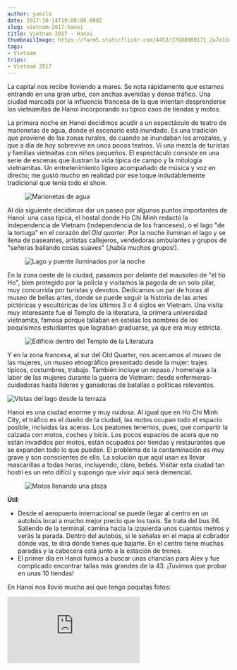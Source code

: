 ```yaml
---
author: yamila
date: 2017-10-14T19:00:00.000Z
slug: vietnam-2017-hanoi
title: Vietnam 2017 - Hanoi
thumbnailImage: https://farm5.staticflickr.com/4452/37688900171_2a7e11e908_c.jpg
tags:
- Vietnam
trips:
- Vietnam 2017
---
```


La capital nos recibe lloviendo a mares. Se nota rápidamente que estamos entrando en una gran urbe, con anchas avenidas y denso tráfico. Una ciudad marcada por la influencia francesa de la que intentan desprenderse los vietnamitas de Hanoi incorporando su típico caos de tiendas y motos.

<!--more-->

La primera noche en Hanoi decidimos acudir a un espectáculo de teatro de marionetas de agua, donde el escenario está inundado. Es una tradición que proviene de las zonas rurales, de cuando se inundaban los arrozales, y que a día de hoy sobrevive en unos pocos teatros. Vi una mezcla de turistas y familias vietnaitas con niños pequeños. El espectáculo consiste en una serie de escenas que ilustran la vida típica de campo y la mitología vietnamitas. Un entretenimiento ligero acompañado de música y voz en directo; me gustó mucho en realidad por ese toque indudablemente tradicional que tenía todo el show.

<figure>
<img src="https://farm5.staticflickr.com/4455/37018140403_d7af40af95_c.jpg" alt="Marionetas de agua" />
</figure>

Al día siguiente decidimos dar un paseo por algunos puntos importantes de Hanoi: una casa típica, el hostal donde Ho Chi Minh redactó la independencia de Vietnam (independencia de los franceses), o el lago "de la tortuga" en el corazón del <em>Old quarter</em>. Por la noche iluminan el lago y se llena de paseantes, artistas callejeros, vendedoras ambulantes y grupos de "señoras bailando cosas suaves" (¡había muchos grupos!).

<figure>
<img src="https://farm5.staticflickr.com/4469/37018242053_0cb8b83ff0_c.jpg" alt="Lago y puente iluminados por la noche" />
</figure>

En la zona oeste de la ciudad, pasamos por delante del mausoleo de "el tío Ho", bien protegido por la policía y visitamos la pagoda de un solo pilar, muy concurrida por turistas y devotos. Dedicamos un par de horas al museo de bellas artes, donde se puede seguir la historia de las artes pictóricas y escultóricas de los últimos 3 o 4 siglos en Vietnam. Una visita muy interesante fue el Templo de la literatura, la primera universidad vietnamita, famosa porque tallaban en estelas los nombres de los poquísimos estudiantes que lograban graduarse, ya que era muy estricta.

<figure>
<img src="https://farm5.staticflickr.com/4443/37681499242_f0d6522802_c.jpg" alt="Edificio dentro del Templo de la Literatura" />
</figure>

Y en la zona francesa, al sur del Old Quarter, nos acercamos al museo de las mujeres, un museo etnográfico presentado desde la mujer: trajes típicos, costumbres, trabajo. También incluye un repaso / homenaje a la labor de las mujeres durante la guerra de Vietnam: desde enfermeras-cuidadoras hasta líderes y ganadoras de batallas o políticas relevantes.

![Vistas del lago desde la terraza](https://c1.staticflickr.com/5/4452/37688900171_a073ed6c0a_o.jpg#full)

Hanoi es una ciudad enorme y muy ruidosa. Al igual que en Ho Chi Minh City, el tráfico es el dueño de la ciudad, las motos ocupan todo el espacio posible, incluidas las aceras. Los peatones tenemos, pues, que compartir la calzada con motos, coches y bicis. Los pocos espacios de acera que no están invadidos por motos, están ocupados por tiendas y restaurantes que se expanden todo lo que pueden. El problema de la contaminación es muy grave y son conscientes de ello. La solución que aquí usan es llevar mascarillas a todas horas, incluyendo, claro, bebés. Visitar esta ciudad tan hostil es un reto difícil y supongo que vivir aquí será demencial.

<figure>
<img src="https://farm5.staticflickr.com/4510/36978821304_92198a96e9_c.jpg" alt="Motos llenando una plaza" />
</figure>

<strong>Útil</strong>:

- Desde el aeropuerto internacional se puede llegar al centro en un autobús local a mucho mejor precio que los taxis. Se trata del bus 86. Saliendo de la terminal, camina hacia la izquierda unos cuantos metros y verás la parada. Dentro del autobús, si le señalas en el mapa al cobrador dónde vas, te dirá dónde tienes que bajarte. En el centro tiene muchas paradas y la cabecera está junto a la estación de trenes.
- El primer día en Hanoi fuimos a buscar unas chanclas para Alex y fue complicado encontrar tallas más grandes de la 43. ¡Tuvimos que probar en unas 10 tiendas!

En Hanoi nos llovió mucho así que tengo poquitas fotos:

<div class='embed-container'><iframe src='https://www.flickr.com/photos/125687915@N08/sets/72157661469493378/player' frameborder='0' allowfullscreen webkitallowfullscreen mozallowfullscreen oallowfullscreen msallowfullscreen></iframe></div>
